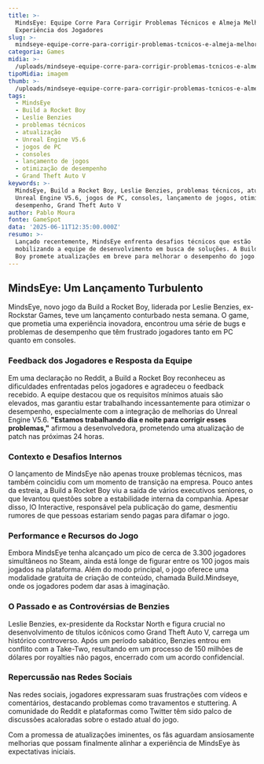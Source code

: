 ```yaml
---
title: >-
  MindsEye: Equipe Corre Para Corrigir Problemas Técnicos e Almeja Melhorar
  Experiência dos Jogadores
slug: >-
  mindseye-equipe-corre-para-corrigir-problemas-tcnicos-e-almeja-melhorar-experincia-dos-jogadores
categoria: Games
midia: >-
  /uploads/mindseye-equipe-corre-para-corrigir-problemas-tcnicos-e-almeja-melhorar-experincia-dos-jogadores-thumb.jpeg
tipoMidia: imagem
thumb: >-
  /uploads/mindseye-equipe-corre-para-corrigir-problemas-tcnicos-e-almeja-melhorar-experincia-dos-jogadores-thumb.jpeg
tags:
  - MindsEye
  - Build a Rocket Boy
  - Leslie Benzies
  - problemas técnicos
  - atualização
  - Unreal Engine V5.6
  - jogos de PC
  - consoles
  - lançamento de jogos
  - otimização de desempenho
  - Grand Theft Auto V
keywords: >-
  MindsEye, Build a Rocket Boy, Leslie Benzies, problemas técnicos, atualização,
  Unreal Engine V5.6, jogos de PC, consoles, lançamento de jogos, otimização de
  desempenho, Grand Theft Auto V
author: Pablo Moura
fonte: GameSpot
data: '2025-06-11T12:35:00.000Z'
resumo: >-
  Lançado recentemente, MindsEye enfrenta desafios técnicos que estão
  mobilizando a equipe de desenvolvimento em busca de soluções. A Build a Rocket
  Boy promete atualizações em breve para melhorar o desempenho do jogo.
---
```


## MindsEye: Um Lançamento Turbulento

MindsEye, novo jogo da Build a Rocket Boy, liderada por Leslie Benzies, ex-Rockstar Games, teve um lançamento conturbado nesta semana. O game, que prometia uma experiência inovadora, encontrou uma série de bugs e problemas de desempenho que têm frustrado jogadores tanto em PC quanto em consoles.

### Feedback dos Jogadores e Resposta da Equipe

Em uma declaração no Reddit, a Build a Rocket Boy reconheceu as dificuldades enfrentadas pelos jogadores e agradeceu o feedback recebido. A equipe destacou que os requisitos mínimos atuais são elevados, mas garantiu estar trabalhando incessantemente para otimizar o desempenho, especialmente com a integração de melhorias do Unreal Engine V5.6. **"Estamos trabalhando dia e noite para corrigir esses problemas,"** afirmou a desenvolvedora, prometendo uma atualização de patch nas próximas 24 horas.

### Contexto e Desafios Internos

O lançamento de MindsEye não apenas trouxe problemas técnicos, mas também coincidiu com um momento de transição na empresa. Pouco antes da estreia, a Build a Rocket Boy viu a saída de vários executivos seniores, o que levantou questões sobre a estabilidade interna da companhia. Apesar disso, IO Interactive, responsável pela publicação do game, desmentiu rumores de que pessoas estariam sendo pagas para difamar o jogo.

### Performance e Recursos do Jogo

Embora MindsEye tenha alcançado um pico de cerca de 3.300 jogadores simultâneos no Steam, ainda está longe de figurar entre os 100 jogos mais jogados na plataforma. Além do modo principal, o jogo oferece uma modalidade gratuita de criação de conteúdo, chamada Build.Mindseye, onde os jogadores podem dar asas à imaginação.

### O Passado e as Controvérsias de Benzies

Leslie Benzies, ex-presidente da Rockstar North e figura crucial no desenvolvimento de títulos icônicos como Grand Theft Auto V, carrega um histórico controverso. Após um período sabático, Benzies entrou em conflito com a Take-Two, resultando em um processo de 150 milhões de dólares por royalties não pagos, encerrado com um acordo confidencial.

### Repercussão nas Redes Sociais

Nas redes sociais, jogadores expressaram suas frustrações com vídeos e comentários, destacando problemas como travamentos e stuttering. A comunidade do Reddit e plataformas como Twitter têm sido palco de discussões acaloradas sobre o estado atual do jogo.

Com a promessa de atualizações iminentes, os fãs aguardam ansiosamente melhorias que possam finalmente alinhar a experiência de MindsEye às expectativas iniciais.


